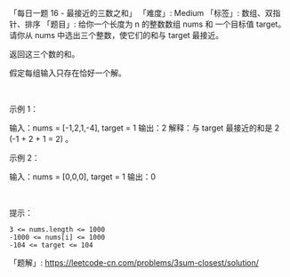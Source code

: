 「每日一题 16 - 最接近的三数之和」
「难度」: Medium
「标签」: 数组、双指针、排序
「题目」: 给你一个长度为 n 的整数数组 nums 和 一个目标值 target。请你从 nums 中选出三个整数，使它们的和与 target 最接近。

返回这三个数的和。

假定每组输入只存在恰好一个解。

 

示例 1：

输入：nums = [-1,2,1,-4], target = 1
输出：2
解释：与 target 最接近的和是 2 (-1 + 2 + 1 = 2) 。


示例 2：

输入：nums = [0,0,0], target = 1
输出：0


 

提示：


	3 <= nums.length <= 1000
	-1000 <= nums[i] <= 1000
	-104 <= target <= 104



「题解」: https://leetcode-cn.com/problems/3sum-closest/solution/